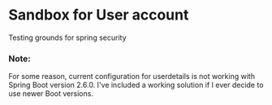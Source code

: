 # Sandbox for User account
Testing grounds for spring security 

### Note:

For some reason, current configuration for userdetails is not working with Spring Boot version 2.6.0.
I've included a working solution if I ever decide to use newer Boot versions.
